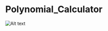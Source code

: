 # Polynomial_Calculator
![Alt text](/victoryacozma/Polynomial_Calculator/Calculator.png?raw=true "Optional Title")
